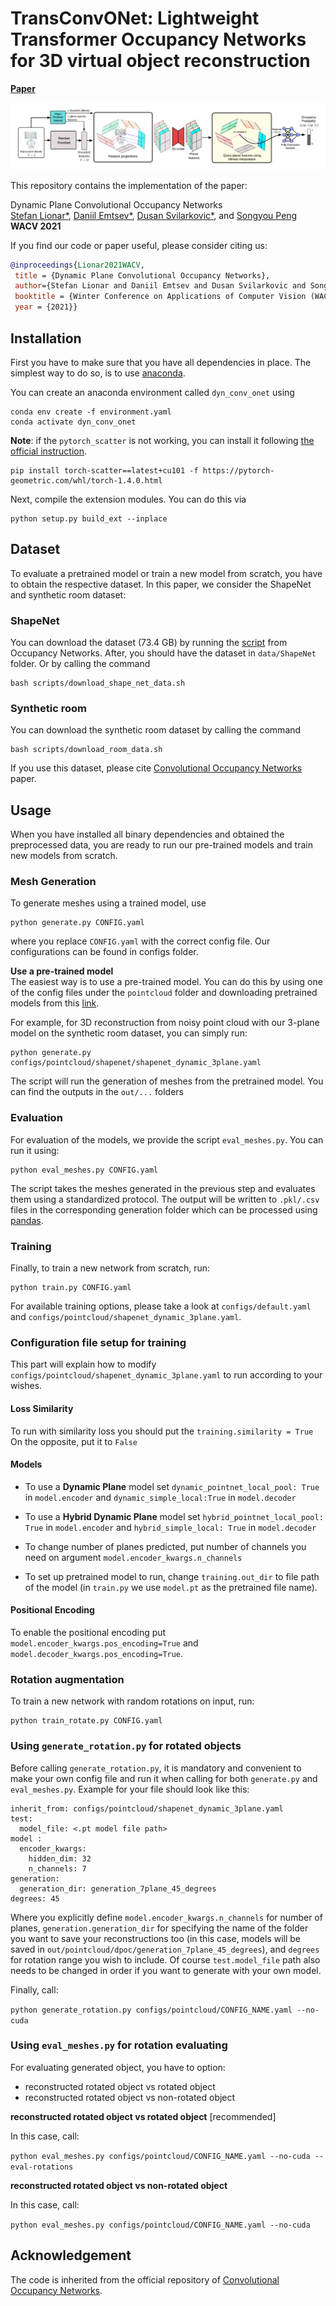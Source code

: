 # TransConvONet: Lightweight Transformer Occupancy Networks for 3D virtual object reconstruction
[**Paper**](https://arxiv.org/abs/2011.05813)

![teaser](media/pipeline.png "teaser")

This repository contains the implementation of the paper:

Dynamic Plane Convolutional Occupancy Networks  
[Stefan Lionar*](https://github.com/splionar), [Daniil Emtsev*](https://github.com/daniil-777), [Dusan Svilarkovic*](https://github.com/dsvilarkovic), and [Songyou Peng](https://pengsongyou.github.io/)  
**WACV 2021**  

If you find our code or paper useful, please consider citing us:

```bibtex
@inproceedings{Lionar2021WACV,
 title = {Dynamic Plane Convolutional Occupancy Networks},
 author={Stefan Lionar and Daniil Emtsev and Dusan Svilarkovic and Songyou Peng},
 booktitle = {Winter Conference on Applications of Computer Vision (WACV)},
 year = {2021}}
```

## Installation
First you have to make sure that you have all dependencies in place.
The simplest way to do so, is to use [anaconda](https://www.anaconda.com/). 

You can create an anaconda environment called `dyn_conv_onet` using
```
conda env create -f environment.yaml
conda activate dyn_conv_onet
```
**Note**: if the `pytorch_scatter` is not working, you can install it following [the official instruction](https://github.com/rusty1s/pytorch_scatter#pytorch-140).
```
pip install torch-scatter==latest+cu101 -f https://pytorch-geometric.com/whl/torch-1.4.0.html
```

Next, compile the extension modules.
You can do this via
```
python setup.py build_ext --inplace
```
 
## Dataset

To evaluate a pretrained model or train a new model from scratch, you have to obtain the respective dataset.
In this paper, we consider the ShapeNet and synthetic room dataset:

### ShapeNet
You can download the dataset (73.4 GB) by running the [script](https://github.com/autonomousvision/occupancy_networks#preprocessed-data) from Occupancy Networks. After, you should have the dataset in `data/ShapeNet` folder.
Or by calling the command 
```
bash scripts/download_shape_net_data.sh
```
### Synthetic room 
You can download the synthetic room dataset by calling the command
```
bash scripts/download_room_data.sh
```
If you use this dataset, please cite [Convolutional Occupancy Networks](https://pengsongyou.github.io/conv_onet) paper.

## Usage
When you have installed all binary dependencies and obtained the preprocessed data, you are ready to run our pre-trained models and train new models from scratch.

### Mesh Generation
To generate meshes using a trained model, use
```
python generate.py CONFIG.yaml
```
where you replace `CONFIG.yaml` with the correct config file. Our configurations can be found in configs folder.

**Use a pre-trained model**  
The easiest way is to use a pre-trained model. You can do this by using one of the config files under the `pointcloud` folder and downloading pretrained models from this [link](https://polybox.ethz.ch/index.php/s/ehK175BH7oVYnxy).

For example, for 3D reconstruction from noisy point cloud with our 3-plane model on the synthetic room dataset, you can simply run:
```
python generate.py configs/pointcloud/shapenet/shapenet_dynamic_3plane.yaml
```
The script will run the generation of meshes from the pretrained model. You can find the outputs in the `out/...` folders


 
### Evaluation
For evaluation of the models, we provide the script `eval_meshes.py`. You can run it using:
```
python eval_meshes.py CONFIG.yaml
```
The script takes the meshes generated in the previous step and evaluates them using a standardized protocol. The output will be written to `.pkl/.csv` files in the corresponding generation folder which can be processed using [pandas](https://pandas.pydata.org/).

### Training
Finally, to train a new network from scratch, run:
```
python train.py CONFIG.yaml
```
For available training options, please take a look at `configs/default.yaml` and `configs/pointcloud/shapenet_dynamic_3plane.yaml`.

### Configuration file setup for training
This part will explain how to modify `configs/pointcloud/shapenet_dynamic_3plane.yaml` to run according to your wishes.

#### **Loss Similarity**

To run with similarity loss you should put the `training.similarity = True` On the opposite, put it to `False`

#### **Models**

* To use a **Dynamic Plane** model set `dynamic_pointnet_local_pool: True` in `model.encoder` and `dynamic_simple_local:True` in `model.decoder`

* To use a **Hybrid Dynamic Plane** model set `hybrid_pointnet_local_pool: True` in `model.encoder` and `hybrid_simple_local: True` in `model.decoder`

* To change number of planes predicted, put number of channels you need on argument `model.encoder_kwargs.n_channels`
* To set up pretrained model to run,  change `training.out_dir` to file path of the model (in `train.py` we use `model.pt` as the pretrained file name).




#### **Positional Encoding**

To enable the positional encoding put `model.encoder_kwargs.pos_encoding=True` and `model.decoder_kwargs.pos_encoding=True`. 


### **Rotation augmentation**
To train a new network with random rotations on input, run:
```
python train_rotate.py CONFIG.yaml
```
### Using `generate_rotation.py` for rotated objects

Before calling `generate_rotation.py`, it is mandatory and convenient to make your own config file and run it when calling for both `generate.py` and `eval_meshes.py`.
Example for your file should look like this:

```
inherit_from: configs/pointcloud/shapenet_dynamic_3plane.yaml
test:
  model_file: <.pt model file path>
model : 
  encoder_kwargs:
    hidden_dim: 32
    n_channels: 7
generation:
  generation_dir: generation_7plane_45_degrees
degrees: 45
```

Where you explicitly define `model.encoder_kwargs.n_channels` for number of planes, `generation.generation_dir` for specifying the name of the folder you want to save your reconstructions too (in this case, models will be saved in `out/pointcloud/dpoc/generation_7plane_45_degrees`), and `degrees` for rotation range you wish to include. Of course `test.model_file` path also needs to be changed in order if you want to generate with your own model.

Finally, call:

`python generate_rotation.py configs/pointcloud/CONFIG_NAME.yaml --no-cuda`

### Using `eval_meshes.py` for rotation evaluating
For evaluating generated object, you have to option:
* reconstructed rotated object vs rotated object
* reconstructed rotated object vs non-rotated object

**reconstructed rotated object vs rotated object** [recommended]

In this case, call:

`python eval_meshes.py configs/pointcloud/CONFIG_NAME.yaml --no-cuda --eval-rotations`


**reconstructed rotated object vs non-rotated object** 

In this case, call: 

`python eval_meshes.py configs/pointcloud/CONFIG_NAME.yaml --no-cuda`



## Acknowledgement
The code is inherited from the official repository of [Convolutional Occupancy Networks](https://github.com/autonomousvision/convolutional_occupancy_networks).
